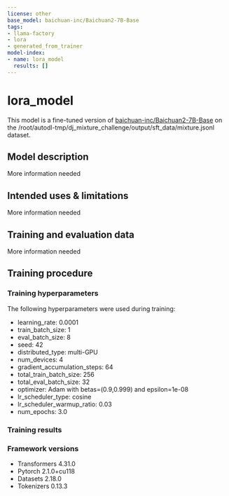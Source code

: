 ```yaml
---
license: other
base_model: baichuan-inc/Baichuan2-7B-Base
tags:
- llama-factory
- lora
- generated_from_trainer
model-index:
- name: lora_model
  results: []
---
```


<!-- This model card has been generated automatically according to the information the Trainer had access to. You
should probably proofread and complete it, then remove this comment. -->

# lora_model

This model is a fine-tuned version of [baichuan-inc/Baichuan2-7B-Base](https://huggingface.co/baichuan-inc/Baichuan2-7B-Base) on the /root/autodl-tmp/dj_mixture_challenge/output/sft_data/mixture.jsonl dataset.

## Model description

More information needed

## Intended uses & limitations

More information needed

## Training and evaluation data

More information needed

## Training procedure

### Training hyperparameters

The following hyperparameters were used during training:
- learning_rate: 0.0001
- train_batch_size: 1
- eval_batch_size: 8
- seed: 42
- distributed_type: multi-GPU
- num_devices: 4
- gradient_accumulation_steps: 64
- total_train_batch_size: 256
- total_eval_batch_size: 32
- optimizer: Adam with betas=(0.9,0.999) and epsilon=1e-08
- lr_scheduler_type: cosine
- lr_scheduler_warmup_ratio: 0.03
- num_epochs: 3.0

### Training results



### Framework versions

- Transformers 4.31.0
- Pytorch 2.1.0+cu118
- Datasets 2.18.0
- Tokenizers 0.13.3
